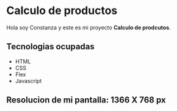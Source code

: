 # Calculo de productos

Hola soy Constanza y este es mi proyecto **Calculo de prodcutos**.


## Tecnologias ocupadas
- HTML
- CSS
- Flex
- Javascript

## Resolucion de mi pantalla: 1366 X 768 px